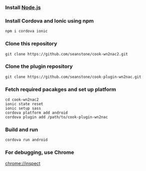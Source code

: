 ### Install [Node.js](https://nodejs.org/)

### Install Cordova and Ionic using npm
```
npm i cordova ionic
```

### Clone this repository
```
git clone https://github.com/seanstone/cook-wn2nac2.git
```

### Clone the plugin repository
```
git clone https://github.com/seanstone/cook-plugin-wn2nac.git
```

### Fetch required pacakges and set up platform
```
cd cook-wn2nac2
ionic state reset
ionic setup sass
cordova platform add android
cordova plugin add /path/to/cook-plugin-wn2nac
```

### Build and run
```
cordova run android
```

### For debugging, use Chrome
[chrome://inspect](chrome://inspect)
